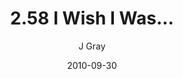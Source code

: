 ---
title: '2.58 I Wish I Was...'
alt: 'Mysteries of the Arcana'
date: '2010-09-30'
author: 'J Gray'
artist: 'Keira'
chapter: '2 All the Way Down'
filler: false
---